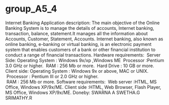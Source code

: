 # group_A5_4
Internet Banking Application
description:
The main objective of the Online Banking System is to manage the details of accounts, Internet banking, transaction, balance, statement.It manages all the information about Accounts, Customer, Statement, Accounts. Internet banking, also known as online banking, e-banking or virtual banking, is an electronic payment system that enables customers of a bank or other financial institution to conduct a range of financial transactions.
Hardware requirements:
 Server Side:
Operating System : Windows 9x/xp ,Windows ME
 Processor       :Pentium 3.0 GHz or higher.
 RAM             : 256 Mb or more.
 Hard Drive      : 10 GB or more.
 Client side:
Operating System : Windows 9x or above, MAC or UNIX.             
 Processor       : Pentium III or 2.0 GHz or higher.                             
 RAM             : 256 Mb or more.
Software requirements:
 Web server      :HTML, MS Office, Windows XP/9x/ME.
 Client side     :HTML, Web Browser, Flash Player, MS Office, Windows XP/9x/ME.
 Doneby:
 SWARNA A
 SWETHA.G
 SRIMATHY.R





